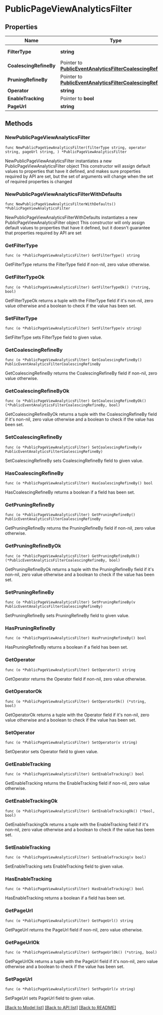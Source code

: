 # PublicPageViewAnalyticsFilter

## Properties

Name | Type | Description | Notes
------------ | ------------- | ------------- | -------------
**FilterType** | **string** |  | [default to "PAGE_VIEW"]
**CoalescingRefineBy** | Pointer to [**PublicEventAnalyticsFilterCoalescingRefineBy**](PublicEventAnalyticsFilterCoalescingRefineBy.md) |  | [optional] 
**PruningRefineBy** | Pointer to [**PublicEventAnalyticsFilterCoalescingRefineBy**](PublicEventAnalyticsFilterCoalescingRefineBy.md) |  | [optional] 
**Operator** | **string** |  | 
**EnableTracking** | Pointer to **bool** |  | [optional] 
**PageUrl** | **string** |  | 

## Methods

### NewPublicPageViewAnalyticsFilter

`func NewPublicPageViewAnalyticsFilter(filterType string, operator string, pageUrl string, ) *PublicPageViewAnalyticsFilter`

NewPublicPageViewAnalyticsFilter instantiates a new PublicPageViewAnalyticsFilter object
This constructor will assign default values to properties that have it defined,
and makes sure properties required by API are set, but the set of arguments
will change when the set of required properties is changed

### NewPublicPageViewAnalyticsFilterWithDefaults

`func NewPublicPageViewAnalyticsFilterWithDefaults() *PublicPageViewAnalyticsFilter`

NewPublicPageViewAnalyticsFilterWithDefaults instantiates a new PublicPageViewAnalyticsFilter object
This constructor will only assign default values to properties that have it defined,
but it doesn't guarantee that properties required by API are set

### GetFilterType

`func (o *PublicPageViewAnalyticsFilter) GetFilterType() string`

GetFilterType returns the FilterType field if non-nil, zero value otherwise.

### GetFilterTypeOk

`func (o *PublicPageViewAnalyticsFilter) GetFilterTypeOk() (*string, bool)`

GetFilterTypeOk returns a tuple with the FilterType field if it's non-nil, zero value otherwise
and a boolean to check if the value has been set.

### SetFilterType

`func (o *PublicPageViewAnalyticsFilter) SetFilterType(v string)`

SetFilterType sets FilterType field to given value.


### GetCoalescingRefineBy

`func (o *PublicPageViewAnalyticsFilter) GetCoalescingRefineBy() PublicEventAnalyticsFilterCoalescingRefineBy`

GetCoalescingRefineBy returns the CoalescingRefineBy field if non-nil, zero value otherwise.

### GetCoalescingRefineByOk

`func (o *PublicPageViewAnalyticsFilter) GetCoalescingRefineByOk() (*PublicEventAnalyticsFilterCoalescingRefineBy, bool)`

GetCoalescingRefineByOk returns a tuple with the CoalescingRefineBy field if it's non-nil, zero value otherwise
and a boolean to check if the value has been set.

### SetCoalescingRefineBy

`func (o *PublicPageViewAnalyticsFilter) SetCoalescingRefineBy(v PublicEventAnalyticsFilterCoalescingRefineBy)`

SetCoalescingRefineBy sets CoalescingRefineBy field to given value.

### HasCoalescingRefineBy

`func (o *PublicPageViewAnalyticsFilter) HasCoalescingRefineBy() bool`

HasCoalescingRefineBy returns a boolean if a field has been set.

### GetPruningRefineBy

`func (o *PublicPageViewAnalyticsFilter) GetPruningRefineBy() PublicEventAnalyticsFilterCoalescingRefineBy`

GetPruningRefineBy returns the PruningRefineBy field if non-nil, zero value otherwise.

### GetPruningRefineByOk

`func (o *PublicPageViewAnalyticsFilter) GetPruningRefineByOk() (*PublicEventAnalyticsFilterCoalescingRefineBy, bool)`

GetPruningRefineByOk returns a tuple with the PruningRefineBy field if it's non-nil, zero value otherwise
and a boolean to check if the value has been set.

### SetPruningRefineBy

`func (o *PublicPageViewAnalyticsFilter) SetPruningRefineBy(v PublicEventAnalyticsFilterCoalescingRefineBy)`

SetPruningRefineBy sets PruningRefineBy field to given value.

### HasPruningRefineBy

`func (o *PublicPageViewAnalyticsFilter) HasPruningRefineBy() bool`

HasPruningRefineBy returns a boolean if a field has been set.

### GetOperator

`func (o *PublicPageViewAnalyticsFilter) GetOperator() string`

GetOperator returns the Operator field if non-nil, zero value otherwise.

### GetOperatorOk

`func (o *PublicPageViewAnalyticsFilter) GetOperatorOk() (*string, bool)`

GetOperatorOk returns a tuple with the Operator field if it's non-nil, zero value otherwise
and a boolean to check if the value has been set.

### SetOperator

`func (o *PublicPageViewAnalyticsFilter) SetOperator(v string)`

SetOperator sets Operator field to given value.


### GetEnableTracking

`func (o *PublicPageViewAnalyticsFilter) GetEnableTracking() bool`

GetEnableTracking returns the EnableTracking field if non-nil, zero value otherwise.

### GetEnableTrackingOk

`func (o *PublicPageViewAnalyticsFilter) GetEnableTrackingOk() (*bool, bool)`

GetEnableTrackingOk returns a tuple with the EnableTracking field if it's non-nil, zero value otherwise
and a boolean to check if the value has been set.

### SetEnableTracking

`func (o *PublicPageViewAnalyticsFilter) SetEnableTracking(v bool)`

SetEnableTracking sets EnableTracking field to given value.

### HasEnableTracking

`func (o *PublicPageViewAnalyticsFilter) HasEnableTracking() bool`

HasEnableTracking returns a boolean if a field has been set.

### GetPageUrl

`func (o *PublicPageViewAnalyticsFilter) GetPageUrl() string`

GetPageUrl returns the PageUrl field if non-nil, zero value otherwise.

### GetPageUrlOk

`func (o *PublicPageViewAnalyticsFilter) GetPageUrlOk() (*string, bool)`

GetPageUrlOk returns a tuple with the PageUrl field if it's non-nil, zero value otherwise
and a boolean to check if the value has been set.

### SetPageUrl

`func (o *PublicPageViewAnalyticsFilter) SetPageUrl(v string)`

SetPageUrl sets PageUrl field to given value.



[[Back to Model list]](../README.md#documentation-for-models) [[Back to API list]](../README.md#documentation-for-api-endpoints) [[Back to README]](../README.md)


